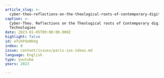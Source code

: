 ```yaml
---
article_slug: >-
  cyber-theo-reflections-on-the-theological-roots-of-contemporary-digital-technologies
caption: >-
  Cyber-Theo. Reflections on the Theological roots of Contemporary digital
  Technologies
date: 2023-01-05T09:00:00.000Z
highlight: false
id: eTvhPdoNhXg
index: 0
issue: content/issues/paris-ias-ideas.md
language: English
type: youtube
years: 2023

---
```

